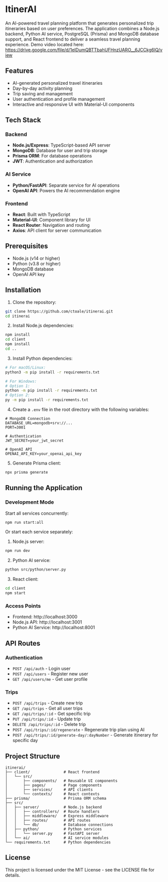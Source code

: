 # ItinerAI

An AI-powered travel planning platform that generates personalized trip itineraries based on user preferences. The application combines a Node.js backend, Python AI service, PostgreSQL (Prisma) and MongoDB database support, and React frontend to deliver a seamless travel planning experience.
Demo video located here:
https://drive.google.com/file/d/1eIDumQBTTbahUFHnzUARO__6JCCkg6lQ/view

## Features

- AI-generated personalized travel itineraries
- Day-by-day activity planning
- Trip saving and management
- User authentication and profile management
- Interactive and responsive UI with Material-UI components

## Tech Stack

### Backend
- **Node.js/Express**: TypeScript-based API server
- **MongoDB**: Database for user and trip storage
- **Prisma ORM**: For database operations
- **JWT**: Authentication and authorization

### AI Service
- **Python/FastAPI**: Separate service for AI operations
- **OpenAI API**: Powers the AI recommendation engine

### Frontend
- **React**: Built with TypeScript
- **Material-UI**: Component library for UI
- **React Router**: Navigation and routing
- **Axios**: API client for server communication

## Prerequisites

- Node.js (v14 or higher)
- Python (v3.8 or higher)
- MongoDB database
- OpenAI API key

## Installation

1. Clone the repository:
```bash
git clone https://github.com/ctoale/itinerai.git
cd itinerai
```

2. Install Node.js dependencies:
```bash
npm install
cd client
npm install
cd ..
```

3. Install Python dependencies:
```bash
# For macOS/Linux:
python3 -m pip install -r requirements.txt

# For Windows:
# Option 1:
python -m pip install -r requirements.txt
# Option 2:
py -m pip install -r requirements.txt
```

4. Create a `.env` file in the root directory with the following variables:
```
# MongoDB Connection
DATABASE_URL=mongodb+srv://...
PORT=3001

# Authentication
JWT_SECRET=your_jwt_secret

# OpenAI API
OPENAI_API_KEY=your_openai_api_key
```

5. Generate Prisma client:
```bash
npx prisma generate
```

## Running the Application

### Development Mode

Start all services concurrently:
```bash
npm run start:all
```

Or start each service separately:

1. Node.js server:
```bash
npm run dev
```

2. Python AI service:
```bash
python src/python/server.py
```

3. React client:
```bash
cd client
npm start
```

### Access Points
- Frontend: http://localhost:3000
- Node.js API: http://localhost:3001
- Python AI Service: http://localhost:8001

## API Routes

### Authentication
- `POST /api/auth` - Login user
- `POST /api/users` - Register new user
- `GET /api/users/me` - Get user profile

### Trips
- `POST /api/trips` - Create new trip
- `GET /api/trips` - Get all user trips
- `GET /api/trips/:id` - Get specific trip
- `PUT /api/trips/:id` - Update trip
- `DELETE /api/trips/:id` - Delete trip
- `POST /api/trips/:id/regenerate` - Regenerate trip plan using AI
- `POST /api/trips/:id/generate-day/:dayNumber` - Generate itinerary for specific day

## Project Structure

```
itinerai/
├── client/               # React frontend
│   └── src/
│       ├── components/   # Reusable UI components
│       ├── pages/        # Page components
│       ├── services/     # API clients
│       └── contexts/     # React contexts
├── prisma/               # Prisma ORM schema
├── src/
│   ├── server/           # Node.js backend
│   │   ├── controllers/  # Route handlers
│   │   ├── middleware/   # Express middleware
│   │   ├── routes/       # API routes
│   │   └── db/           # Database connections
│   ├── python/           # Python services
│   │   └── server.py     # FastAPI server
│   └── ai/               # AI service modules
└── requirements.txt      # Python dependencies
```

## License

This project is licensed under the MIT License - see the LICENSE file for details. 
